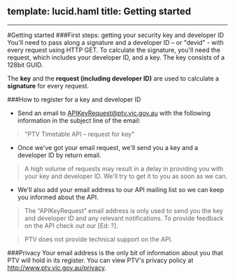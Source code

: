 template: lucid.haml
title: Getting started
---
---
#Getting started
###First steps: getting your security key and developer ID
You'll need to pass along a signature and a developer ID &ndash; or "devid" - with every request using HTTP GET.
To calculate the signature, you'll need the request, which includes your developer ID, and a key.
The key consists of a 128bit GUID.
  
The __key__ and the __request (including developer ID)__ are used to calculate a __signature__ for every request.





###How to register for a key and developer ID
* Send an email to APIKeyRequest@ptv.vic.gov.au with the following information in the subject line of the email:

> "PTV Timetable API &ndash; request for key"

* Once we've got your email request, we'll send you a key and a developer ID by return email.
  
> A high volume of requests may result in a delay in providing you with your key and developer ID. We'll try to get it to you as soon as we can.


* We'll also add your email address to our API mailing list so we can keep you informed about the API.
  
>The “APIKeyRequest” email address is only used to send you the key and developer ID and any relevant notifications. To provide feedback on the API check out our [Ed: ?].

>PTV does not provide technical support on the API.




###Privacy
Your email address is the only bit of information about you that PTV will hold in its register. You can view PTV's privacy policy at http://www.ptv.vic.gov.au/privacy.
